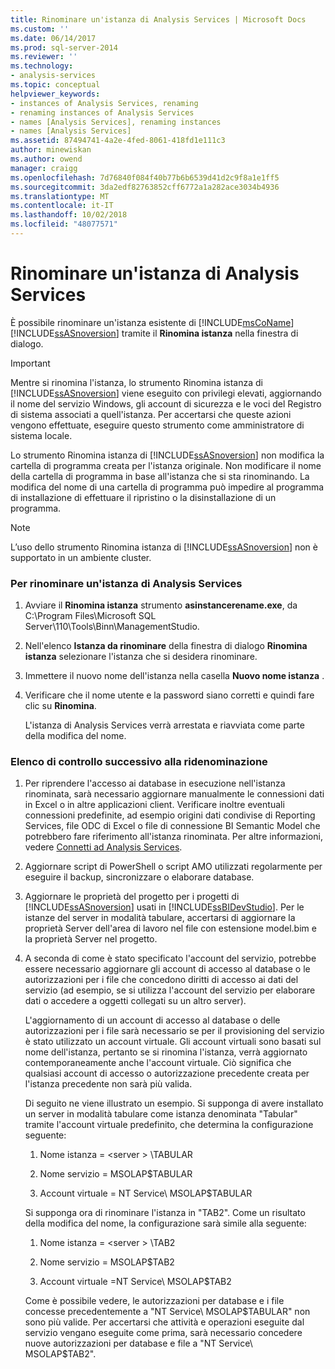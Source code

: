 ```yaml
---
title: Rinominare un'istanza di Analysis Services | Microsoft Docs
ms.custom: ''
ms.date: 06/14/2017
ms.prod: sql-server-2014
ms.reviewer: ''
ms.technology:
- analysis-services
ms.topic: conceptual
helpviewer_keywords:
- instances of Analysis Services, renaming
- renaming instances of Analysis Services
- names [Analysis Services], renaming instances
- names [Analysis Services]
ms.assetid: 87494741-4a2e-4fed-8061-418fd1e111c3
author: minewiskan
ms.author: owend
manager: craigg
ms.openlocfilehash: 7d76840f084f40b77b6b6539d41d2c9f8a1e1ff5
ms.sourcegitcommit: 3da2edf82763852cff6772a1a282ace3034b4936
ms.translationtype: MT
ms.contentlocale: it-IT
ms.lasthandoff: 10/02/2018
ms.locfileid: "48077571"
---
```

# <a name="rename-an-analysis-services-instance"></a>Rinominare un'istanza di Analysis Services
  È possibile rinominare un'istanza esistente di [!INCLUDE[msCoName](../../includes/msconame-md.md)] [!INCLUDE[ssASnoversion](../../includes/ssasnoversion-md.md)] tramite il **Rinomina istanza** nella finestra di dialogo.  
  
> [!IMPORTANT]  
>  Mentre si rinomina l'istanza, lo strumento Rinomina istanza di [!INCLUDE[ssASnoversion](../../includes/ssasnoversion-md.md)] viene eseguito con privilegi elevati, aggiornando il nome del servizio Windows, gli account di sicurezza e le voci del Registro di sistema associati a quell'istanza. Per accertarsi che queste azioni vengono effettuate, eseguire questo strumento come amministratore di sistema locale.  
  
 Lo strumento Rinomina istanza di [!INCLUDE[ssASnoversion](../../includes/ssasnoversion-md.md)] non modifica la cartella di programma creata per l'istanza originale. Non modificare il nome della cartella di programma in base all'istanza che si sta rinominando. La modifica del nome di una cartella di programma può impedire al programma di installazione di effettuare il ripristino o la disinstallazione di un programma.  
  
> [!NOTE]  
>  L’uso dello strumento Rinomina istanza di [!INCLUDE[ssASnoversion](../../includes/ssasnoversion-md.md)] non è supportato in un ambiente cluster.  
  
### <a name="to-rename-an-instance-of-analysis-services"></a>Per rinominare un'istanza di Analysis Services  
  
1.  Avviare il **Rinomina istanza** strumento **asinstancerename.exe**, da C:\Program Files\Microsoft SQL Server\110\Tools\Binn\ManagementStudio.  
  
2.  Nell'elenco **Istanza da rinominare** della finestra di dialogo **Rinomina istanza** selezionare l'istanza che si desidera rinominare.  
  
3.  Immettere il nuovo nome dell'istanza nella casella **Nuovo nome istanza** .  
  
4.  Verificare che il nome utente e la password siano corretti e quindi fare clic su **Rinomina**.  
  
     L'istanza di Analysis Services verrà arrestata e riavviata come parte della modifica del nome.  
  
### <a name="post-rename-checklist"></a>Elenco di controllo successivo alla ridenominazione  
  
1.  Per riprendere l'accesso ai database in esecuzione nell'istanza rinominata, sarà necessario aggiornare manualmente le connessioni dati in Excel o in altre applicazioni client. Verificare inoltre eventuali connessioni predefinite, ad esempio origini dati condivise di Reporting Services, file ODC di Excel o file di connessione BI Semantic Model che potrebbero fare riferimento all'istanza rinominata. Per altre informazioni, vedere [Connetti ad Analysis Services](connect-to-analysis-services.md).  
  
2.  Aggiornare script di PowerShell o script AMO utilizzati regolarmente per eseguire il backup, sincronizzare o elaborare database.  
  
3.  Aggiornare le proprietà del progetto per i progetti di [!INCLUDE[ssASnoversion](../../includes/ssasnoversion-md.md)] usati in [!INCLUDE[ssBIDevStudio](../../includes/ssbidevstudio-md.md)]. Per le istanze del server in modalità tabulare, accertarsi di aggiornare la proprietà Server dell'area di lavoro nel file con estensione model.bim e la proprietà Server nel progetto.  
  
4.  A seconda di come è stato specificato l'account del servizio, potrebbe essere necessario aggiornare gli account di accesso al database o le autorizzazioni per i file che concedono diritti di accesso ai dati del servizio (ad esempio, se si utilizza l'account del servizio per elaborare dati o accedere a oggetti collegati su un altro server).  
  
     L'aggiornamento di un account di accesso al database o delle autorizzazioni per i file sarà necessario se per il provisioning del servizio è stato utilizzato un account virtuale. Gli account virtuali sono basati sul nome dell'istanza, pertanto se si rinomina l'istanza, verrà aggiornato contemporaneamente anche l'account virtuale. Ciò significa che qualsiasi account di accesso o autorizzazione precedente creata per l'istanza precedente non sarà più valida.  
  
     Di seguito ne viene illustrato un esempio. Si supponga di avere installato un server in modalità tabulare come istanza denominata "Tabular" tramite l'account virtuale predefinito, che determina la configurazione seguente:  
  
    1.  Nome istanza = \<server > \TABULAR  
  
    2.  Nome servizio = MSOLAP$TABULAR  
  
    3.  Account virtuale = NT Service\ MSOLAP$TABULAR  
  
     Si supponga ora di rinominare l'istanza in "TAB2". Come un risultato della modifica del nome, la configurazione sarà simile alla seguente:  
  
    1.  Nome istanza = \<server > \TAB2  
  
    2.  Nome servizio = MSOLAP$TAB2  
  
    3.  Account virtuale =NT Service\ MSOLAP$TAB2  
  
     Come è possibile vedere, le autorizzazioni per database e i file concesse precedentemente a "NT Service\ MSOLAP$TABULAR" non sono più valide. Per accertarsi che attività e operazioni eseguite dal servizio vengano eseguite come prima, sarà necessario concedere nuove autorizzazioni per database e file a "NT Service\ MSOLAP$TAB2".  
  
  
